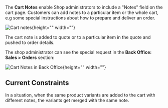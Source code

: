 The **Cart Notes** enable Shop administrators to include a "Notes" field on the cart page. Customers can add notes to a particular item or the whole cart, e.g some special instructions about how to prepare and deliver an order.

![Cart notes](https://spryker.s3.eu-central-1.amazonaws.com/docs/Features/Shopping+Cart/Cart+Notes/cart-notes.png){height="" width=""}

The cart note is added to quote or to a particular item in the quote and pushed to order details.

The shop administrator can see the special request in the **Back Office: Sales > Orders** section:

![Cart Notes in Back Office](https://spryker.s3.eu-central-1.amazonaws.com/docs/Features/Shopping+Cart/Cart+Notes/cart-notes-admin.png){height="" width=""}

## Current Constraints
In a situation, when the same product variants are added to the cart with different notes, the variants get merged with the same note.

